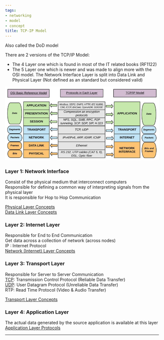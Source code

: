 ```yaml
---
tags:
- networking
- model
- concept
title: TCP-IP Model
---
```


Also called the DoD model  

There are 2 versions of the TCP/IP Model:
* The 4 Layer one which is found in most of the IT related books (RF1122)
* The 5 Layer one which is newer and was made to align more with the OSI model. The Network Interface Layer is split into Data Link and Physical Layer (Not defined as an standard but considered valid)

![OSI Model Mapping to TCP IP Model](../images/mapping-between-osi-and-tcp-ip.jpg)

### Layer 1: Network Interface

Consist of the physical medium that interconnect computers  
Responsible for defining a common way of interpreting signals from the physical layer  
It is responsible for Hop to Hop Communication  

[Physical Layer Concepts](../layer-wise-concepts/physical-layer-concepts/physical-layer-concepts.md)  
[Data Link Layer Concepts](../layer-wise-concepts/data-link-layer-concepts/data-link-layer-concepts.md)

### Layer 2: Internet Layer

Responsible for End to End Communication  
Get data across a collection of network (across nodes)  
IP : Internet Protocol  
[Network (Internet) Layer Concepts](../layer-wise-concepts/network-layer-concepts/network-internet-layer-concepts.md)

### Layer 3: Transport Layer

Responsible for Server to Server Communication  
[TCP](../layer-wise-concepts/transport-layer-concepts/tcp-transmission-control-protocol.md): Transmission Control Protocol (Reliable Data Transfer)  
[UDP](../layer-wise-concepts/transport-layer-concepts/udp-user-datagram-protocol.md): User Datagram Protocol (Unreliable Data Transfer)  
RTP: Read Time Protocol (Video & Audio Transfer)

[Transport Layer Concepts](../layer-wise-concepts/transport-layer-concepts/transport-layer-concepts.md)

### Layer 4: Application Layer

The actual data generated by the source application is available at this layer  
[Application Layer Protocols](../layer-wise-concepts/application-layer-protocols/application-layer-protocols.md)

---